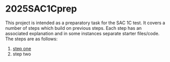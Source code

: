 # 2025SAC1Cprep

This project is intended as a preparatory task for the SAC 1C test. It covers a number of steps which build on previous steps. Each step has an associated explanation and in some instances separate starter files/code. The steps are as follows:
1. [step one](docs/step1.md)
2. step two
